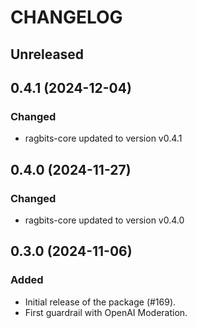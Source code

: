 # CHANGELOG

## Unreleased

## 0.4.1 (2024-12-04)

### Changed

- ragbits-core updated to version v0.4.1

## 0.4.0 (2024-11-27)

### Changed

- ragbits-core updated to version v0.4.0

## 0.3.0 (2024-11-06)

### Added

- Initial release of the package (#169).
- First guardrail with OpenAI Moderation.


